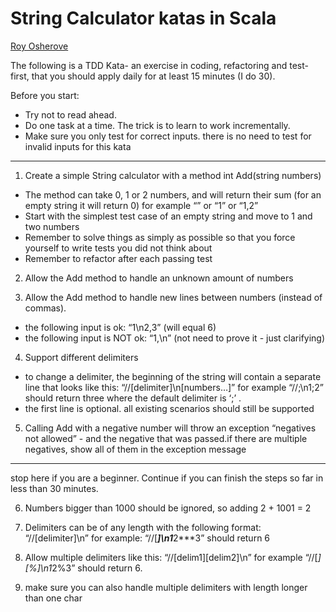 # String Calculator katas in Scala 

[Roy Osherove](http://osherove.com/tdd-kata-1/)

The following is a TDD Kata- an exercise in coding, refactoring and test-first, that you should apply daily for at least 15 minutes (I do 30).

Before you start:
- Try not to read ahead.
- Do one task at a time. The trick is to learn to work incrementally.
- Make sure you only test for correct inputs. there is no need to test for invalid inputs for this kata


---

1) Create a simple String calculator with a method int Add(string numbers)
  - The method can take 0, 1 or 2 numbers, and will return their sum (for an empty string it will return 0) for example “” or “1” or “1,2”
  - Start with the simplest test case of an empty string and move to 1 and two numbers
  - Remember to solve things as simply as possible so that you force yourself to write tests you did not think about
  - Remember to refactor after each passing test

2) Allow the Add method to handle an unknown amount of numbers

3) Allow the Add method to handle new lines between numbers (instead of commas).
  - the following input is ok:  “1\n2,3”  (will equal 6)
  - the following input is NOT ok:  “1,\n” (not need to prove it - just clarifying)

4) Support different delimiters
  - to change a delimiter, the beginning of the string will contain a separate line that looks like this:   “//[delimiter]\n[numbers…]” for example “//;\n1;2” should return three where the default delimiter is ‘;’ .
  - the first line is optional. all existing scenarios should still be supported

5) Calling Add with a negative number will throw an exception “negatives not allowed” - and the negative that was passed.if there are multiple negatives, show all of them in the exception message

---

stop here if you are a beginner. Continue if you can finish the steps so far in less than 30 minutes.

6) Numbers bigger than 1000 should be ignored, so adding 2 + 1001  = 2

7) Delimiters can be of any length with the following format:  “//[delimiter]\n” for example: “//[***]\n1***2***3” should return 6

8) Allow multiple delimiters like this:  “//[delim1][delim2]\n” for example “//[*][%]\n1*2%3” should return 6.

9) make sure you can also handle multiple delimiters with length longer than one char

